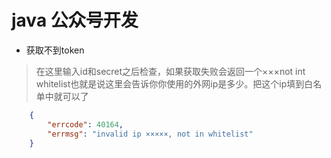# java 公众号开发

* 获取不到token
> 在这里输入id和secret之后检查，如果获取失败会返回一个×××not int whitelist也就是说这里会告诉你你使用的外网ip是多少。把这个ip填到白名单中就可以了

```json
    {
        "errcode": 40164,
        "errmsg": "invalid ip ×××××, not in whitelist"
    }
```
